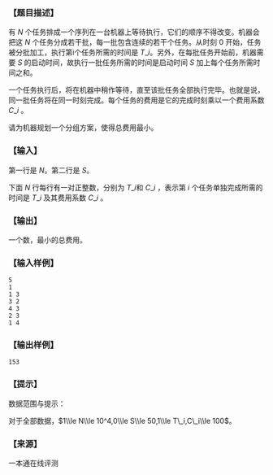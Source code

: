 ### 【题目描述】

有 $N$ 个任务排成一个序列在一台机器上等待执行，它们的顺序不得改变。机器会把这 $N$ 个任务分成若干批，每一批包含连续的若干个任务。从时刻 $0$ 开始，任务被分批加工，执行第i个任务所需的时间是 $T\_i$。另外，在每批任务开始前，机器需要 $S$ 的启动时间，故执行一批任务所需的时间是启动时间 $S$ 加上每个任务所需时间之和。

一个任务执行后，将在机器中稍作等待，直至该批任务全部执行完毕。也就是说，同一批任务将在同一时刻完成。每个任务的费用是它的完成时刻乘以一个费用系数 $C\_i$ 。

请为机器规划一个分组方案，使得总费用最小。

### 【输入】

第一行是 $N$。第二行是 $S$。

下面 $N$ 行每行有一对正整数，分别为 $T\_i$和 $C\_i$ ，表示第 $i$ 个任务单独完成所需的时间是 $T\_i$ 及其费用系数 $C\_i$ 。

### 【输出】

一个数，最小的总费用。

### 【输入样例】

```
5
1
1 3
3 2
4 3
2 3
1 4
```

### 【输出样例】

```
153
```

### 【提示】

数据范围与提示：

对于全部数据，$1\\le N\\le 10^4,0\\le S\\le 50,1\\le T\_i,C\_i\\le 100$。


 ### 【来源】

 一本通在线评测 